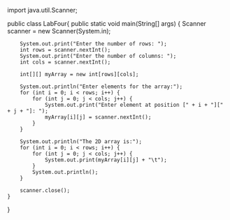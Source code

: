 import java.util.Scanner;

public class LabFour{
    public static void main(String[] args) {
        Scanner scanner = new Scanner(System.in);
        
        System.out.print("Enter the number of rows: ");
        int rows = scanner.nextInt();
        System.out.print("Enter the number of columns: ");
        int cols = scanner.nextInt();
        
        int[][] myArray = new int[rows][cols];
        
        System.out.println("Enter elements for the array:");
        for (int i = 0; i < rows; i++) {
            for (int j = 0; j < cols; j++) {
                System.out.print("Enter element at position [" + i + "][" + j + "]: ");
                myArray[i][j] = scanner.nextInt();
            }
        }
        
        System.out.println("The 2D array is:");
        for (int i = 0; i < rows; i++) {
            for (int j = 0; j < cols; j++) {
                System.out.print(myArray[i][j] + "\t");
            }
            System.out.println();
        }

        scanner.close();
    }
}
